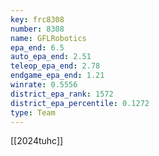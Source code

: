```yaml
---
key: frc8308
number: 8308
name: GFLRobotics
epa_end: 6.5
auto_epa_end: 2.51
teleop_epa_end: 2.78
endgame_epa_end: 1.21
winrate: 0.5556
district_epa_rank: 1572
district_epa_percentile: 0.1272
type: Team
---
```

[[2024tuhc]]
